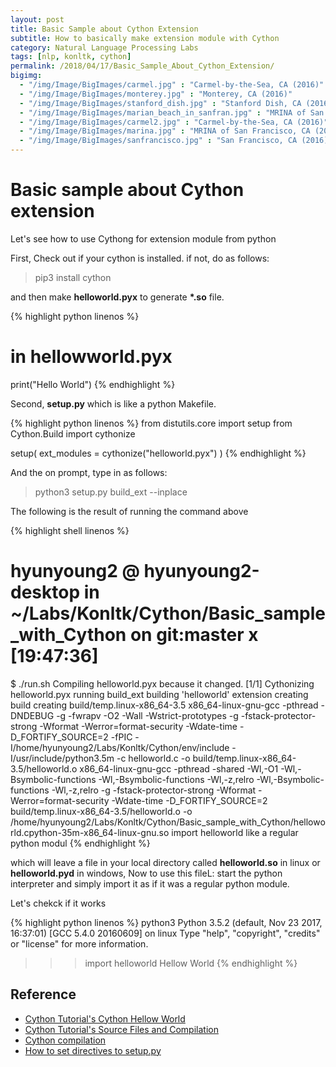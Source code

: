 ```yaml
---
layout: post
title: Basic Sample about Cython Extension
subtitle: How to basically make extension module with Cython 
category: Natural Language Processing Labs
tags: [nlp, konltk, cython]
permalink: /2018/04/17/Basic_Sample_About_Cython_Extension/
bigimg: 
  - "/img/Image/BigImages/carmel.jpg" : "Carmel-by-the-Sea, CA (2016)"
  - "/img/Image/BigImages/monterey.jpg" : "Monterey, CA (2016)"
  - "/img/Image/BigImages/stanford_dish.jpg" : "Stanford Dish, CA (2016)"
  - "/img/Image/BigImages/marian_beach_in_sanfran.jpg" : "MRINA of San Francisco, CA (2016)"
  - "/img/Image/BigImages/carmel2.jpg" : "Carmel-by-the-Sea, CA (2016)"
  - "/img/Image/BigImages/marina.jpg" : "MRINA of San Francisco, CA (2016)"
  - "/img/Image/BigImages/sanfrancisco.jpg" : "San Francisco, CA (2016)"
---
```


# Basic sample about Cython extension 

Let's see how to use Cythong for extension module from python 

First, Check out if your cython is installed. if not, do as follows:

> pip3 install cython

and then make **helloworld.pyx** to generate **\*.so** file. 

{% highlight python linenos %}
# in hellowworld.pyx

print("Hello World")
{% endhighlight %}

Second, **setup.py** which is like a python Makefile. 

{% highlight python linenos %}
from distutils.core import setup
from Cython.Build import cythonize

setup(
    ext_modules = cythonize("helloworld.pyx")
)
{% endhighlight %}

And the on prompt, type in as follows:

> python3 setup.py build_ext --inplace 

The following is the result of running the command above 

{% highlight shell linenos %}
# hyunyoung2 @ hyunyoung2-desktop in ~/Labs/Konltk/Cython/Basic_sample_with_Cython on git:master x [19:47:36] 
$ ./run.sh 
Compiling helloworld.pyx because it changed.
[1/1] Cythonizing helloworld.pyx
running build_ext
building 'helloworld' extension
creating build
creating build/temp.linux-x86_64-3.5
x86_64-linux-gnu-gcc -pthread -DNDEBUG -g -fwrapv -O2 -Wall -Wstrict-prototypes -g -fstack-protector-strong -Wformat -Werror=format-security -Wdate-time -D_FORTIFY_SOURCE=2 -fPIC -I/home/hyunyoung2/Labs/Konltk/Cython/env/include -I/usr/include/python3.5m -c helloworld.c -o build/temp.linux-x86_64-3.5/helloworld.o
x86_64-linux-gnu-gcc -pthread -shared -Wl,-O1 -Wl,-Bsymbolic-functions -Wl,-Bsymbolic-functions -Wl,-z,relro -Wl,-Bsymbolic-functions -Wl,-z,relro -g -fstack-protector-strong -Wformat -Werror=format-security -Wdate-time -D_FORTIFY_SOURCE=2 build/temp.linux-x86_64-3.5/helloworld.o -o /home/hyunyoung2/Labs/Konltk/Cython/Basic_sample_with_Cython/helloworld.cpython-35m-x86_64-linux-gnu.so
import helloworld like a regular python modul
{% endhighlight %}

which will leave a file in your local directory called **helloworld.so** in linux or **helloworld.pyd** in windows, Now to use this fileL: start the python interpreter and simply import it as if it was a regular python module.

Let's chekck if it works 

{% highlight python linenos %}
 python3
Python 3.5.2 (default, Nov 23 2017, 16:37:01) 
[GCC 5.4.0 20160609] on linux
Type "help", "copyright", "credits" or "license" for more information.
>>> import helloworld
Hellow World
{% endhighlight %}

## Reference 

 - [Cython Tutorial's Cython Hellow World](http://cython.readthedocs.io/en/latest/src/tutorial/cython_tutorial.html#cython-hello-world)
 - [Cython Tutorial's Source Files and Compilation](http://cython.readthedocs.io/en/latest/src/userguide/source_files_and_compilation.html#compilation)
 - [Cython compilation](http://cython.readthedocs.io/en/latest/src/reference/compilation.html)
 - [How to set directives to setup.py](http://cython.readthedocs.io/en/latest/src/reference/compilation.html#globally)
